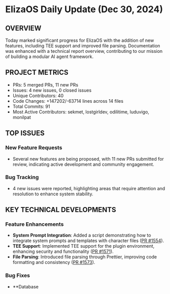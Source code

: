 # ElizaOS Daily Update (Dec 30, 2024)

## OVERVIEW 
Today marked significant progress for ElizaOS with the addition of new features, including TEE support and improved file parsing. Documentation was enhanced with a technical report overview, contributing to our mission of building a modular AI agent framework.

## PROJECT METRICS
- PRs: 5 merged PRs, 11 new PRs
- Issues: 4 new issues, 0 closed issues
- Unique Contributors: 40
- Code Changes: +147202/-63714 lines across 14 files
- Total Commits: 91
- Most Active Contributors: sekmet, lostgirldev, odilitime, luduvigo, monilpat

## TOP ISSUES
### New Feature Requests
- Several new features are being proposed, with 11 new PRs submitted for review, indicating active development and community engagement.

### Bug Tracking
- 4 new issues were reported, highlighting areas that require attention and resolution to enhance system stability.

## KEY TECHNICAL DEVELOPMENTS
### Feature Enhancements
- **System Prompt Integration**: Added a script demonstrating how to integrate system prompts and templates with character files ([PR #1554](https://github.com/elizaos/eliza/pull/1554)).
- **TEE Support**: Implemented TEE support for the plugin environment, enhancing security and functionality ([PR #1571](https://github.com/elizaos/eliza/pull/1571)).
- **File Parsing**: Introduced file parsing through Prettier, improving code formatting and consistency ([PR #1573](https://github.com/elizaos/eliza/pull/1573)).

### Bug Fixes
- **Database